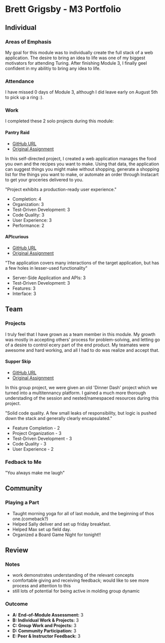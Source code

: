# Brett Grigsby - M3 Portfolio

## Individual

### Areas of Emphasis

My goal for this module was to individually create the full stack of a web
application. The desire to bring an idea to life was one of my biggest motivators
for attending Turing. After finishing Module 3, I finally geel confident in my
abilitiy to bring any idea to life.

### Attendance

I have missed 0 days of Module 3, although I did leave early on August 5th to pick up
a ring :).

### Work

I completed these 2 solo projects during this module:

#### Pantry Raid

* [GitHub URL](https://github.com/brettgrigsby/pantry_raid)
* [Original Assignment](https://github.com/turingschool/lesson_plans/blob/master/ruby_03-professional_rails_applications/self_directed_project.markdown)

In this self-directed project, I created a web application manages the food you own
and the recipes you want to make. Using that data, the application can suggest things
you might make without shopping, generate a shopping list for the things you want to
make, or automate an order through Instacart to get your groceries delivered to you.

"Project exhibits a production-ready user experience."

* Completion: 4
* Organization: 3
* Test-Driven Development: 3
* Code Quality: 3
* User Experience: 3
* Performance: 2

#### APIcurious

* [GitHub URL](https://github.com/brettgrigsby/shithub)
* [Original Assignment](https://github.com/turingschool/curriculum/blob/master/source/projects/apicurious.markdown)

"The application covers many interactions of the target application, but has a few holes in lesser-used functionality"

* Server-Side Application and APIs: 3
* Test-Driven Development: 3
* Features: 3
* Interface: 3

## Team

### Projects

I truly feel that I have grown as a team member in this module. My growth was mostly
in accepting others' process for problem-solving, and letting go of a desire to control
ecery part of the end product. My teamates were awesome and hard working, and all I had
to do was realize and accept that.

#### Supper Skip

* [GitHub URL](https://github.com/brettgrigsby/supper_skip)
* [Original Assignment](https://github.com/turingschool/curriculum/blob/master/source/projects/supper_skip.markdown)

In this group project, we were given an old 'Dinner Dash' project which we turned into
a multitennancy platform. I gained a much more thorough understading of the session and
nested/namespaced resources during this project.

"Solid code quality. A few small leaks of responsibility, but logic is pushed down the stack
and generally clearly encapsulated."

* Feature Completion - 2
* Project Organization - 3
* Test-Driven Development - 3
* Code Quality - 3
* User Experience - 2

### Fedback to Me

"You always make me laugh"


## Community

### Playing a Part
* Taught morning yoga for all of last module, and the beginning of thos one.(comeback?)
* Helped Sally deliver and set up friday breakfast. 
* Helped Max set up field day.
* Organized a Board Game Night for tonight!!

## Review

### Notes

* work demonstrates understanding of the relevant concepts
* comfortable giving and receiving feedback; would like to see more process and attention
to this
* still lots of potential for being active in molding group dynamic

### Outcome

* __A: End-of-Module Assessment:__ 3
* __B: Individual Work & Projects:__ 3
* __C: Group Work and Projects:__ 3
* __D: Community Participation:__ 3
* __E: Peer & Instructor Feedback:__ 3
